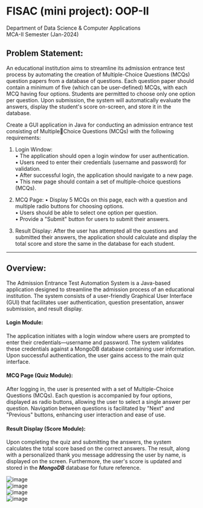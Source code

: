 # FISAC (mini project): OOP-II  
Department of Data Science & Computer Applications  
MCA-II Semester (Jan-2024)  

## Problem Statement:  
An educational institution aims to streamline its admission entrance test process by automating the 
creation of Multiple-Choice Questions (MCQs) question papers from a database of questions. Each 
question paper should contain a minimum of five (which can be user-defined) MCQs, with each MCQ 
having four options. Students are permitted to choose only one option per question. Upon submission, 
the system will automatically evaluate the answers, display the student's score on-screen, and store it in 
the database.  

Create a GUI application in Java for conducting an admission entrance test consisting of MultipleChoice Questions (MCQs) with the following requirements:

1. Login Window:  
• The application should open a login window for user authentication.  
• Users need to enter their credentials (username and password) for validation.  
• After successful login, the application should navigate to a new page.  
• This new page should contain a set of multiple-choice questions (MCQs).  

2. MCQ Page:
• Display 5 MCQs on this page, each with a question and multiple radio buttons for choosing options.  
• Users should be able to select one option per question.  
• Provide a "Submit" button for users to submit their answers.  

3. Result Display:
After the user has attempted all the questions and submitted their answers, the application should calculate and display the total score and store the same in the database for each student.

----
## Overview: 
The Admission Entrance Test Automation System is a Java-based application designed to streamline the admission process of an educational institution. The system consists of a user-friendly Graphical User Interface (GUI) that facilitates user authentication, question presentation, answer submission, and result display.  

#### Login Module:
The application initiates with a login window where users are prompted to enter their credentials—username and password. The system validates these credentials against a MongoDB database containing user information. Upon successful authentication, the user gains access to the main quiz interface.  

#### MCQ Page (Quiz Module):
After logging in, the user is presented with a set of Multiple-Choice Questions (MCQs). Each question is accompanied by four options, displayed as radio buttons, allowing the user to select a single answer per question. Navigation between questions is facilitated by "Next" and "Previous" buttons, enhancing user interaction and ease of use.  

#### Result Display (Score Module):
Upon completing the quiz and submitting the answers, the system calculates the total score based on the correct answers. The result, along with a personalized thank you message addressing the user by name, is displayed on the screen. Furthermore, the user's score is updated and stored in the _**MongoDB**_ database for future reference.  

![image](https://github.com/GZ-Starter/Java-Quiz/assets/126936908/ce40d094-e6db-4e3b-80e3-22966d7cceb0)  
![image](https://github.com/GZ-Starter/Java-Quiz/assets/126936908/7c5b0277-6f9b-4fa1-a627-d8219af3ac88)  
![image](https://github.com/GZ-Starter/Java-Quiz/assets/126936908/4bc31d9e-7872-421b-9110-62ca59a05a35)  
![image](https://github.com/GZ-Starter/Java-Quiz/assets/126936908/c6e87ec8-00ce-43b3-9f41-64845c748ef7)






